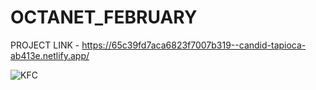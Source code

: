 # OCTANET_FEBRUARY

PROJECT LINK - https://65c39fd7aca6823f7007b319--candid-tapioca-ab413e.netlify.app/

![KFC](https://github.com/abhisek2004/OCTANET_FEBRUARY/assets/117925314/bd5adc47-bac1-43ef-8e20-11f48546ba82)
